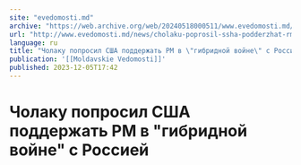 ```yaml
---
site: "evedomosti.md"
archive: "https://web.archive.org/web/20240518000511/www.evedomosti.md/news/cholaku-poprosil-ssha-podderzhat-rm-v-gibridnoj-vojne-s-ross"
url: "http://www.evedomosti.md/news/cholaku-poprosil-ssha-podderzhat-rm-v-gibridnoj-vojne-s-ross"
language: ru
title: "Чолаку попросил США поддержать РМ в \"гибридной войне\" с Россией"
publication: '[[Moldavskie Vedomosti]]'
published: 2023-12-05T17:42
---
```


# Чолаку попросил США поддержать РМ в "гибридной войне" с Россией

